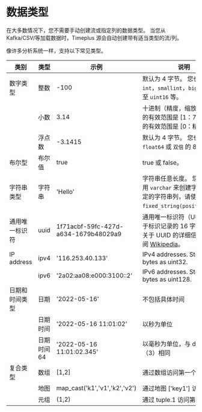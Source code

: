 # 数据类型

在大多数情况下，您不需要手动创建流或指定列的数据类型。 当您从 Kafka/CSV/等加载数据时，Timeplus 源会自动创建带有适当类型的流/列。

像许多分析系统一样，支持以下常见类型。

| 类别         | 类型     | 示例                                   | 说明                                                                                                                         | 相关函数                                                                                 |
| ---------- | ------ | ------------------------------------ | -------------------------------------------------------------------------------------------------------------------------- | ------------------------------------------------------------------------------------ |
| 数字类型       | 整数     | -100                                 | 默认为 4 字节。 您也可以使用 `int`，`smallint`，`bigint`，或甚至 `uint16` 等。                                                                 | [to_int](functions_for_type#to_int)                                                  |
|            | 小数     | 3.14                                 | 十进制（精度，缩放）。 精确度的有效范围是 [1：76]，缩放的有效范围是 [0：精度]。                                                                              | [to_decimal](functions_for_type#to_decimal)                                          |
|            | 浮点数    | -3.1415                              | 默认为 4 字节。 您也可以使用 `float64` 或 `双倍` 的 8 字节。                                                                                  | [to_float](functions_for_type#to_float)                                              |
| 布尔型        | 布尔值    | true                                 | true 或 false。                                                                                                              |                                                                                      |
| 字符串类型      | 字符串    | 'Hello'                              | 字符串任意长度。 您也可以使用 `varchar` 来创建字节大小固定的字符串列，请使用 `fixed_string(positiveInt)`。                                                  | [to_string](functions_for_type#to_string), [etc.](functions_for_text)                |
| 通用唯一标识符    | uuid   | 1f71acbf-59fc-427d-a634-1679b48029a9 | 通用唯一标识符（UUID）是用于标识记录的 16 字节数字。 关于 UUID 的详细信息，请参阅 [Wikipedia](https://en.wikipedia.org/wiki/Universally_unique_identifier)。 | [uuid](functions_for_text#uuid)                                                      |
| IP address | ipv4   | '116.253.40.133'                     | IPv4 addresses. Stored in 4 bytes as uint32.                                                                               | [to_ipv4](functions_for_url#to_ipv4)                                                 |
|            | ipv6   | '2a02:aa08:e000:3100::2'             | IPv6 addresses. Stored in 16 bytes as uint128.                                                                             | [to_ipv6](functions_for_url#to_ipv6)                                                 |
| 日期和时间类型    | 日期     | '2022-05-16'                         | 不包括具体时间                                                                                                                    | [to_date](functions_for_type#to_date), [today](functions_for_datetime#today)         |
|            | 日期时间   | '2022-05-16 11:01:02'                | 以秒为单位                                                                                                                      | [to_time](functions_for_type#to_time), [now](functions_for_datetime#now)             |
|            | 日期时间64 | '2022-05-16 11:01:02.345'            | 以毫秒为单位，与 datetime64（3）相同                                                                                                   | [to_time](functions_for_type#to_time), [now64](functions_for_datetime#now64)         |
| 复合类型       | 数组     | [1,2]                                | 通过数组访问第一个元素[1]                                                                                                             | [length](functions_for_comp#length), [array_concat](functions_for_comp#array_concat) |
|            | 地图     | map_cast('k1','v1','k2','v2')        | 通过地图 ['key1'] 访问 key1                                                                                                      | [map_cast](functions_for_comp#map_cast)                                              |
|            | 元组     | (1,2)                                | 通过 tuple.1 访问第一个元素                                                                                                         | [tuple_cast](functions_for_comp#tuple_cast)                                          |

